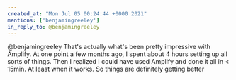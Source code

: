 ```yaml
---
created_at: "Mon Jul 05 00:24:44 +0000 2021"
mentions: ['benjamingreeley']
in_reply_to: @benjamingreeley
---
```


@benjamingreeley That's actually what's been pretty impressive with Amplify. At one point a few months ago, I spent about 4 hours setting up all sorts of things. Then I realized I could have used Amplify and done it all in &lt; 15min. At least when it works. So things are definitely getting better